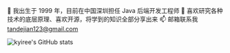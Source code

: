 🔭 我出生于 1999 年，目前在中国深圳担任 Java 后端开发工程师
🌱 喜欢研究各种技术的底层原理、喜欢开源，将学到的知识全部分享出来
📫 邮箱联系我 tandejian123@gmail.com

![kyiree's GitHub stats](https://github-readme-stats.vercel.app/api?username=kyiree&show_icons=true&theme=radical)
